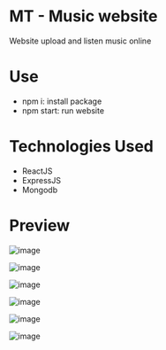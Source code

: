 # MT - Music website
 Website upload and listen music online
# Use
- npm i: install package
- npm start: run website
# Technologies Used
- ReactJS
- ExpressJS
- Mongodb
# Preview
![image](https://user-images.githubusercontent.com/72084491/222117630-9f01681b-7bd1-459f-87c8-5d027d77e664.png)

![image](https://user-images.githubusercontent.com/72084491/222117664-0c478869-38b5-4755-a8b6-3009f29638e0.png)

![image](https://user-images.githubusercontent.com/72084491/222117771-d52f013c-817f-4bd3-ae2a-dd721e373543.png)

![image](https://user-images.githubusercontent.com/72084491/222117815-be11c149-d685-4050-944c-da01423c3b4f.png)

![image](https://user-images.githubusercontent.com/72084491/222117861-7f181196-8a67-4caf-a651-ea4a8f782c4c.png)

![image](https://user-images.githubusercontent.com/72084491/222120145-c36d7b06-70a2-4769-8d45-0bbb66c41613.png)

